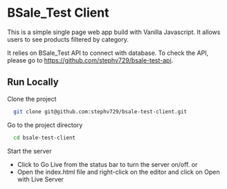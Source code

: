 
# BSale_Test Client

This is a simple single page web app build with Vanilla Javascript. 
It allows users to see products filtered by category.

It relies on BSale_Test API to connect with database. 
To check the API, please go to https://github.com/stephv729/bsale-test-api.




## Run Locally

Clone the project

```bash
  git clone git@github.com:stephv729/bsale-test-client.git
```

Go to the project directory

```bash
  cd bsale-test-client
```

Start the server

- Click to Go Live from the status bar to turn the server on/off.
or 
- Open the index.html file and right-click on the editor and click on Open with Live Server

